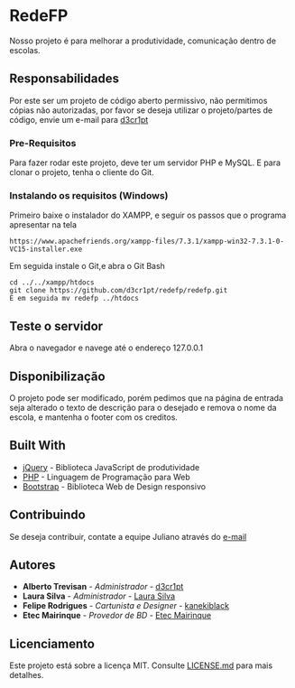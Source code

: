 # RedeFP

Nosso projeto é para melhorar a produtividade, comunicação dentro de escolas.

## Responsabilidades

Por este ser um projeto de código aberto permissivo, não permitimos cópias não autorizadas, por favor se deseja utilizar o projeto/partes de código, envie um e-mail para [d3cr1pt](mailto:mineplay152@gmail.com)

### Pre-Requisitos

Para fazer rodar este projeto, deve ter um servidor PHP e MySQL.
E para clonar o projeto, tenha o cliente do Git.

### Instalando os requisitos (Windows)

Primeiro baixe o instalador do XAMPP, e seguir os passos que o programa apresentar na tela

```
https://www.apachefriends.org/xampp-files/7.3.1/xampp-win32-7.3.1-0-VC15-installer.exe
```

Em seguida instale o Git,e abra o Git Bash

```
cd ../../xampp/htdocs
git clone https://github.com/d3cr1pt/redefp/redefp.git
E em seguida mv redefp ../htdocs
```

## Teste o servidor

Abra o navegador e navege até o endereço 127.0.0.1

## Disponibilização

O projeto pode ser modificado, porém pedimos que na página de entrada seja alterado o texto de descrição para o desejado e remova o nome da escola, e mantenha o footer com os creditos.

## Built With

* [jQuery](https://jquery.com) - Biblioteca JavaScript de produtividade
* [PHP](http://www.php.net) - Linguagem de Programação para Web
* [Bootstrap](http://getbootstrap.com/) - Biblioteca Web de Design responsivo

## Contribuindo

Se deseja contribuir, contate a equipe Juliano através do [e-mail](mailto:mineplay152@gmail.com)

## Autores

* **Alberto Trevisan** - *Administrador* - [d3cr1pt](https://github.com/d3cr1pt)
* **Laura Silva** - *Administrador* - [Laura Silva](https://www.facebook.com/profile.php?id=100010415355189)
* **Felipe Rodrigues** - *Cartunista e Designer* - [kanekiblack](https://github.com/kanekiblack)
* **Etec Mairinque** - *Provedor de BD* - [Etec Mairinque](https://etecdemairique.com.br)

## Licenciamento

Este projeto está sobre a licença MIT. Consulte [LICENSE.md](LICENSE.md) para mais detalhes.
